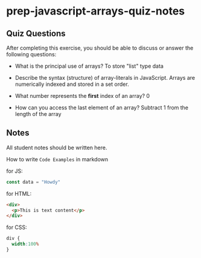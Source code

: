 # prep-javascript-arrays-quiz-notes



## Quiz Questions

After completing this exercise, you should be able to discuss or answer the following questions:

- What is the principal use of arrays?
  To store "list" type data

- Describe the syntax (structure) of array-literals in JavaScript.
  Arrays are numerically indexed and stored in a set order.

- What number represents the **first** index of an array?
  0

- How can you access the last element of an array?
  Subtract 1 from the length of the array

## Notes

All student notes should be written here.


How to write `Code Examples` in markdown

for JS:
```javascript
const data = "Howdy"
```

for HTML:
```html
<div>
  <p>This is text content</p>
</div>
```

for CSS:
```css
div {
  width:100%
}
```
